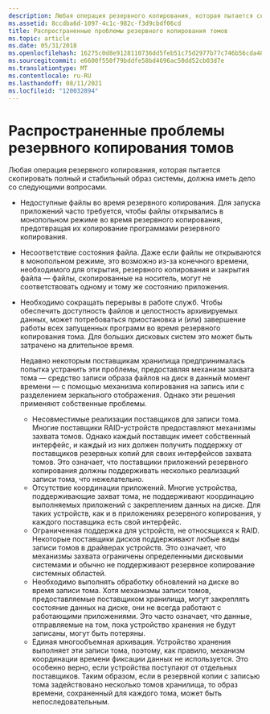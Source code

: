 ```yaml
---
description: Любая операция резервного копирования, которая пытается скопировать полный и стабильный образ системы, должна иметь дело со следующими вопросами.
ms.assetid: 8ccdba6d-1097-4c1c-982c-f3d9cbdf06cd
title: Распространенные проблемы резервного копирования томов
ms.topic: article
ms.date: 05/31/2018
ms.openlocfilehash: 16275c0d8e9128110736dd5feb51c75d2977b77c746b56cda487eed3aec86c34
ms.sourcegitcommit: e6600f550f79bddfe58bd4696ac50dd52cb03d7e
ms.translationtype: MT
ms.contentlocale: ru-RU
ms.lasthandoff: 08/11/2021
ms.locfileid: "120032894"
---
```

# <a name="common-volume-backup-issues"></a>Распространенные проблемы резервного копирования томов

Любая операция резервного копирования, которая пытается скопировать полный и стабильный образ системы, должна иметь дело со следующими вопросами.

-   Недоступные файлы во время резервного копирования. Для запуска приложений часто требуется, чтобы файлы открывались в монопольном режиме во время резервного копирования, предотвращая их копирование программами резервного копирования.
-   Несоответствие состояния файла. Даже если файлы не открываются в монопольном режиме, это возможно из-за конечного времени, необходимого для открытия, резервного копирования и закрытия файла — файлы, скопированные на носитель, могут не соответствовать одному и тому же состоянию приложения.
-   Необходимо сокращать перерывы в работе служб. Чтобы обеспечить доступность файлов и целостность архивируемых данных, может потребоваться приостановка и (или) завершение работы всех запущенных программ во время резервного копирования тома. Для больших дисковых систем это может быть затрачено на длительное время.

    Недавно некоторым поставщикам хранилища предпринималась попытка устранить эти проблемы, предоставляя механизм захвата тома — средство записи образа файлов на диск в данный момент времени — с помощью механизма копирования на запись или с разделением зеркального отображения. Однако эти решения применяют собственные проблемы.

    -   Несовместимые реализации поставщиков для записи тома. Многие поставщики RAID-устройств предоставляют механизмы захвата томов. Однако каждый поставщик имеет собственный интерфейс, и каждый из них должен получить поддержку от поставщиков резервных копий для своих интерфейсов захвата томов. Это означает, что поставщики приложений резервного копирования должны поддерживать несколько реализаций записи тома, что нежелательно.
    -   Отсутствие координации приложений. Многие устройства, поддерживающие захват тома, не поддерживают координацию выполняемых приложений с закреплением данных на диске. Для таких устройств, как и в приложениях резервного копирования, у каждого поставщика есть свой интерфейс.
    -   Ограниченная поддержка для устройств, не относящихся к RAID. Некоторые поставщики дисков поддерживают любые виды записи томов в драйверах устройств. Это означает, что механизмы захвата ограничены определенными дисковыми системами и обычно не поддерживают резервное копирование системных областей.
    -   Необходимо выполнять обработку обновлений на диске во время записи тома. Хотя механизмы записи томов, предоставляемые поставщиком хранилища, могут закреплять состояние данных на диске, они не всегда работают с работающими приложениями. Это часто означает, что данные, отправляемые на том, пока устройство хранения не будут записаны, могут быть потеряны.
    -   Единая многообъемная архивация. Устройство хранения выполняет эти записи тома, поэтому, как правило, механизм координации времени фиксации данных не используется. Это особенно верно, если устройства поступают от отдельных поставщиков. Таким образом, если в резервной копии с записью тома задействовано несколько томов хранилища, то образ времени, сохраненный для каждого тома, может быть непоследовательным.

 

 



